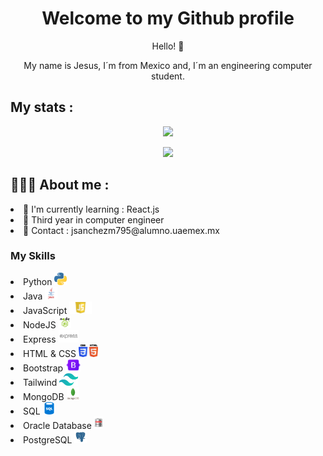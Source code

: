 <body>
  <div class="container">
    <h1 align = "center" >Welcome to my Github profile</h1>
    <p align = "center">Hello! 👋 </p>
    <p align = "center">My name is Jesus, I´m from Mexico and, I´m an engineering computer student.</p>
<body/>

## My stats :

 <p align="center">
 <img width="400px" src="https://github-readme-stats.vercel.app/api/top-langs/?username=jesusmix8&layout=compact&theme=radical&custom_title=Languages" /> 
 <br>

  <p align="center">
 <img width="400px" src="https://github-readme-stats.vercel.app/api?username=jesusmix8&show_icons=true&theme=radical&count_private=true&custom_title=@jesusmix8"> 
</p>
</p>

## 🧑🏽‍💻 About me :

<body>
</head>
    <list>
      <li> 🌱 I'm currently learning : React.js  </li>
      <li> 📗 Third year in computer engineer </li>
      <li>  📨 Contact : jsanchezm795@alumno.uaemex.mx </li>
    </list>
    <h3 > My Skills</h3>
      <div align = "left">
        <list>
            <li> Python <img src = "./Img/pngwing.com.png" with = "20"  height = "20"> </li>
            <li> Java <img src = "./Img/java-logo-1.png" with = "20" height = "20"> </li>
            <li> JavaScript <img src = "./Img/javascript-39395.png" with = "20" height = "20"> </li>
            <li> NodeJS <img src = "./Img/node-js-javascript-web-application-express-js-computer-software-others-70d9bb260ad29ba6d220b827803f918f.png" with = "20" height = "20"> </li>
            <li> Express <img src = "./Img/node-js-express-js-javascript-solution-stack-web-application-others-237f81086df923da9c2718e6170912c9.png" with = "20" height = "20"> </li>
            <li> HTML & CSS <img src= "./Img/CSS3_and_HTML5_logos_and_wordmarks.svg"  with = "20" height = "20"></li>
            <li> Bootstrap <img src = "./Img/boots.png" with = "20" height = "20"></li>
            <li> Tailwind <img src = "./Img/tail.png" with = "20" height = "20"> </li>
            <li> MongoDB <img src = "./Img/mondb.png" with = "20" height = "20"></li>
            <li> SQL <img src = "./Img/sql.png" with = "20" height = "20"></li>
            <li> Oracle Database <img src = "./Img/kisspng-oracle-database-oracle-corporation-postgresql-rela-oracle-logo-5b463b4fb69648.3103673815313293597479.png" with = "20" height = "20"> </li>
            <li> PostgreSQL  <img src = "./Img/postgresql-database-logo-computer-icons-replication-software-developer-c58ad9bb5d3ba67754ac899f42d4bc52.png" with = "20" height = "20"> </li>
        </list>
      </div>
  </div>
</body>
</html>
